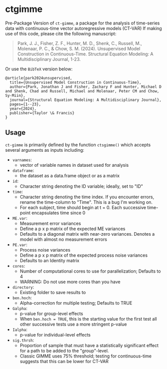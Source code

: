# ctgimme

Pre-Package Version of `ct-gimme`, a package for the analysis of time-series data with continuous-time vector autoregressive models (CT-VAR)
If making use of this code, please cite the following manuscript:

> Park, J. J., Fisher, Z. F., Hunter, M. D., Shenk, C., Russell, M., Molenaar, P. C., & Chow, S. M. (2024). Unsupervised Model Construction in Continuous-Time. Structural Equation Modeling: A Multidisciplinary Journal, 1-23.

Or use the `BibTeX` version below:

```
@article{park2024unsupervised,
  title={Unsupervised Model Construction in Continuous-Time},
  author={Park, Jonathan J and Fisher, Zachary F and Hunter, Michael D and Shenk, Chad and Russell, Michael and Molenaar, Peter CM and Chow, Sy-Miin},
  journal={Structural Equation Modeling: A Multidisciplinary Journal},
  pages={1--23},
  year={2024},
  publisher={Taylor \& Francis}
}
```
## Usage

`ct-gimme` is primarily defined by the function `ctsgimme()` which accepts several arguments as inputs including:

- `varnames`:
  - vector of variable names in dataset used for analysis
- `dataframe`:
  - the dataset as a data.frame object or as a matrix
- `id`:
  - Character string denoting the ID variable; ideally, set to "ID"
- `time`:
  - Character string denoting the time index. If you encounter errors, rename the time-column to "Time". This is a bug I'm working on.
  - For each subject, time should begin at t = 0. Each successive time-point encapsulates time since 0
- `ME.var`:
  - Measurement error variances
  - Define a p x p matrix of the expected ME variances
  - Defaults to a diagonal matrix with near-zero variances. Denotes a model with almost no measurement errors
- `PE.var`:
  - Process noise variances
  - Define a p x p matrix of the expected process noise variances
  - Defaults to an Identity matrix
- `cores`:
  - Number of computational cores to use for parallelization; Defaults to 4
  - WARNING: Do not use more cores than you have
- `directory`:
  - Existing folder to save results to
- `ben.hoch`:
  - Alpha-correction for multiple testing; Defaults to TRUE
- `Galpha`:
  - p-value for group-level effects
  - When `ben.hoch = TRUE`, this is the starting value for the first test all other successive tests use a more stringent p-value
- `Ialpha`:
  - p-value for individual-level effects
- `sig.thrsh`:
  - Proportion of sample that must have a statistically significant effect for a path to be added to the "group"-level.
  - Classic GIMME uses 75% threshold; testing for continuous-time suggests that this can be lower for CT-VAR

